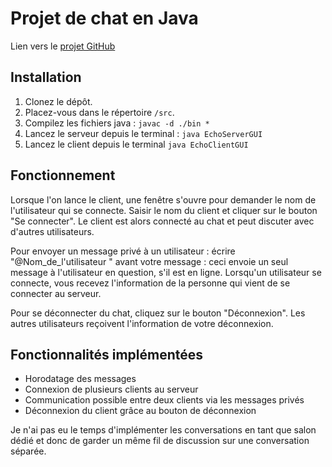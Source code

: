 # Projet de chat en Java

Lien vers le [projet GitHub](https://github.com/Gwendoline-Pinault/java-chat)

## Installation
1. Clonez le dépôt.
2. Placez-vous dans le répertoire ```/src```.
3. Compilez les fichiers java : ```javac -d ./bin *```
4. Lancez le serveur depuis le terminal :
``` java EchoServerGUI ```
5. Lancez le client depuis le terminal
``` java EchoClientGUI ```

## Fonctionnement
Lorsque l'on lance le client, une fenêtre s'ouvre pour demander le nom de l'utilisateur qui se connecte. Saisir le nom du client et cliquer sur le bouton "Se connecter". Le client est alors connecté au chat et peut discuter avec d'autres utilisateurs.

Pour envoyer un message privé à un utilisateur : écrire "@Nom_de_l'utilisateur " avant votre message : ceci envoie un seul message à l'utilisateur en question, s'il est en ligne.
Lorsqu'un utilisateur se connecte, vous recevez l'information de la personne qui vient de se connecter au serveur.

Pour se déconnecter du chat, cliquez sur le bouton "Déconnexion".
Les autres utilisateurs reçoivent l'information de votre déconnexion.

## Fonctionnalités implémentées
- Horodatage des messages
- Connexion de plusieurs clients au serveur
- Communication possible entre deux clients via les messages privés
- Déconnexion du client grâce au bouton de déconnexion

Je n'ai pas eu le temps d'implémenter les conversations en tant que salon dédié et donc de garder un même fil de discussion sur une conversation séparée.